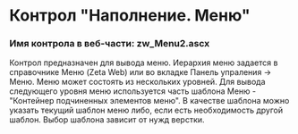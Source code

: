 ﻿---
description: 2.4.9.3
---
# Контрол "Наполнение. Меню"
### Имя контрола в веб-части: zw_Menu2.ascx
Контрол предназначен для вывода меню. Иерархия меню задается в справочнике Меню (Zeta Web) или во вкладке Панель упраления -> Меню. Меню может состоять из нескольких уровней. 
Для вывода следующего уровня меню используется часть шаблона Меню - "Контейнер подчиненных элементов меню". 
В качестве шаблона можно указать текущий шаблон меню либо, если есть необходимость другой шаблон. Выбор шаблона зависит от нужд верстки.
